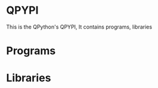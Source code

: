 # QPYPI
This is the QPython's QPYPI, It contains programs, libraries


Programs
===========


Libraries
===========

